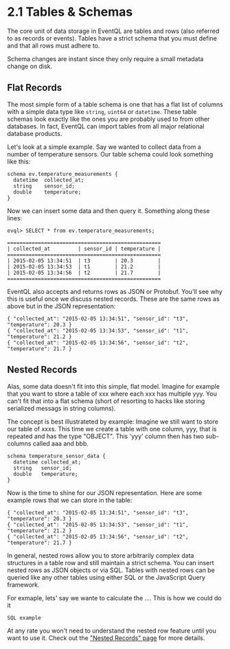 2.1 Tables & Schemas
====================

The core unit of data storage in EventQL are tables and rows (also referred to
as records or events). Tables have a strict schema that you must define and that
all rows must adhere to.

Schema changes are instant since they only require a small metadata change on disk.


## Flat Records

The most simple form of a table schema is one that has a flat list of columns
with a simple data type like `string`, `uint64` or `datetime`. These table
schemas look exactly like the ones you are probably used to from other databases.
In fact, EventQL can import tables from all major relational database products.

Let's look at a simple example. Say we wanted to collect data
from a number of temperature sensors. Our table schema could look something like
this:

    schema ev.temperature_measurements {
      datetime  collected_at;
      string    sensor_id;
      double    temperature;
    }

Now we can insert some data and then query it. Something along these lines:

    evql> SELECT * from ev.temperature_measurements;

    ==================================================
    | collected_at         | sensor_id | temperature |
    ==================================================
    | 2015-02-05 13:34:51  | t3        | 20.3        |
    | 2015-02-05 13:34:53  | t1        | 21.2        |
    | 2015-02-05 13:34:56  | t2        | 21.7        |
    ==================================================


EventQL also accepts and returns rows as JSON or Protobuf. You'll see why
this is useful once we discuss nested records. These are the same rows as above
but in the JSON representation:

    { "collected_at": "2015-02-05 13:34:51", "sensor_id": "t3", "temperature": 20.3 }
    { "collected_at": "2015-02-05 13:34:53", "sensor_id": "t1", "temperature": 21.2 }
    { "collected_at": "2015-02-05 13:34:56", "sensor_id": "t2", "temperature": 21.7 }


## Nested Records

Alas, some data doesn't fit into this simple, flat model. Imagine for example that
you want to store a table of xxx where each xxx has multiple yyy. You can't fit
that into a flat schema (short of resorting to hacks like storing serialized
messags in string columns).

The concept is best illustrateted by example: Imagine we still want to store our
table of xxxs. This time we create a table with one column, yyy, that is repeated
and has the type "OBJECT". This 'yyy' column then has two sub-columns called
aaa and bbb.

    schema temperature_sensor_data {
      datetime collected_at;
      string   sensor_id;
      double   temperature;
    }

Now is the time to shine for our JSON representation. Here are some example
rows that we can store in the table:

    { "collected_at": "2015-02-05 13:34:51", "sensor_id": "t3", "temperature": 20.3 }
    { "collected_at": "2015-02-05 13:34:53", "sensor_id": "t1", "temperature": 21.2 }
    { "collected_at": "2015-02-05 13:34:56", "sensor_id": "t2", "temperature": 21.7 }

In general, nested rows allow you to store arbitrarily complex data structures
in a table row and still maintain a strict schema. You can insert nested rows as
JSON objects or via SQL. Tables with nested rows can be queried like any other
tables using either SQL or the JavaScript Query framework.

For exmaple, lets' say we wante to calculate the .... This is how we could do it

    SQL example

At any rate you won't need to understand the nested row feature until you want to
use it. Check out the ["Nested Records" page](/docs/sql/nested_records) for more details.


